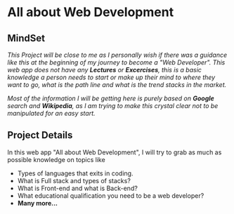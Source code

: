 # All about Web Development

## MindSet

*This Project will be close to me as I personally wish if there was a guidance like this at the beginning of 
my journey to become a "Web Developer". This web app does not have any __Lectures__ or __Excercises__, this is 
a basic knowledge a person needs to start or make up their mind to where they want to go, what is the path line 
and what is the trend stacks in the market.*

*Most of the information I will be getting here is purely based on __Google__ search and __Wikipedia__, as I am 
trying to make this crystal clear not to be manipulated for an easy start.*

## Project Details

In this web app "All about Web Development", I will try to grab as much as possible knowledge on topics like
* Types of languages that exits in coding.
* What is Full stack and types of stacks?
* What is Front-end and what is Back-end?
* What educational qualification you need to be a web developer?
* __Many more...__
